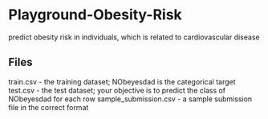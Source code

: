 # Playground-Obesity-Risk

predict obesity risk in individuals, which is related to cardiovascular disease

## Files
train.csv - the training dataset; NObeyesdad is the categorical target
test.csv - the test dataset; your objective is to predict the class of NObeyesdad for each row
sample_submission.csv - a sample submission file in the correct format
